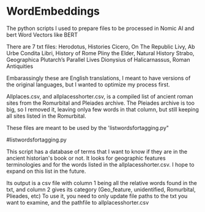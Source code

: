 # WordEmbeddings
The python scripts I used to prepare files to be processed in Nomic AI and bert Word Vectors like BERT


There are 7 txt files:
Herodotus, Histories
Cicero, On The Republic
Livy, Ab Urbe Condita Libri, History of Rome
Pliny the Elder, Natural History
Strabo, Geographica 
Plutarch’s Parallel Lives
Dionysius of Halicarnassus, Roman Antiquities

Embarassingly these are English translations, I meant to have versions of the original languages, but I wanted to optimize my process first.

Allplaces.csv, and allplacesshorter.csv, is a compiled list of ancient roman sites from the Romurbital and Pleiades archive.  The Pleiades archive is too big, so I removed it, leaving onlya few words in that column, but still keeping all sites listed in the Romurbital.

These files are meant to be used by the 'listwordsfortagging.py"

#listwordsfortagging.py

This script has a database of terms that I want to know if they are in the ancient historian's book or not. It looks for geographic features terminologies and for the words listed in the allplacesshorter.csv.  I hope to expand on this list in the future.

Its output is a csv file with column 1 being all the relative words found in the txt, and column 2 gives its category (Geo_feature, unidentified, Romurbital, Plieades, etc)
To use it, you need to only update file paths to the txt you want to examine, and the pathfile to allplacesshorter.csv
